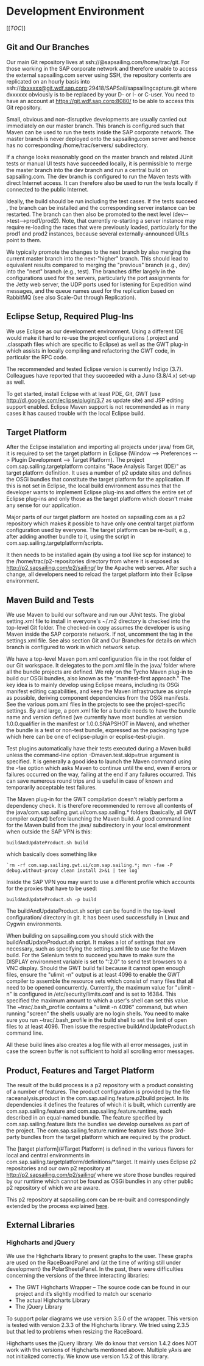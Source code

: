 # Development Environment

[[_TOC_]]

## Git and Our Branches
Our main Git repository lives at ssh://<user>@sapsailing.com/home/trac/git. For those working in the SAP corporate network and therefore unable to access the external sapsailing.com server using SSH, the repository contents are replicated on an hourly basis into ssh://dxxxxxx@git.wdf.sap.corp:29418/SAPSail/sapsailingcapture.git where dxxxxxx obviously is to be replaced by your D- or I- or C-user. You need to have an account at https://git.wdf.sap.corp:8080/ to be able to access this Git repository.

Small, obvious and non-disruptive developments are usually carried out immediately on our master branch. This branch is configured such that Maven can be used to run the tests inside the SAP corporate network. The master branch is never deployed onto the sapsailing.com server and hence has no corresponding /home/trac/servers/ subdirectory.

If a change looks reasonably good on the master branch and related JUnit tests or manual UI tests have succeeded locally, it is permissible to merge the master branch into the dev branch and run a central build on sapsailing.com. The dev branch is configured to run the Maven tests with direct Internet access. It can therefore also be used to run the tests locally if connected to the public Internet.

Ideally, the build should be run including the test cases. If the tests succeed , the branch can be installed and the corresponding server instance can be restarted. The branch can then also be promoted to the next level (dev-->test-->prod1/prod2). Note, that currently re-starting a server instance may require re-loading the races that were previously loaded, particularly for the prod1 and prod2 instances, because several externally-announced URLs point to them.

We typically promote the changes to the next branch by also merging the current master branch into the next-"higher" branch. This should lead to equivalent results compared to merging the "previous" branch (e.g., dev) into the "next" branch (e.g., test). The branches differ largely in the configurations used for the servers, particularly the port assignments for the Jetty web server, the UDP ports used for listening for Expedition wind messages, and the queue names used for the replication based on RabbitMQ (see also Scale-Out through Replication).

## Eclipse Setup, Required Plug-Ins
We use Eclipse as our development environment. Using a different IDE would make it hard to re-use the project configurations (.project and .classpath files which are specific to Eclipse) as well as the GWT plug-in which assists in locally compiling and refactoring the GWT code, in particular the RPC code.

The recommended and tested Eclipse version is currently Indigo (3.7). Colleagues have reported that they succeeded with a Juno (3.8/4.x) set-up as well.

To get started, install Eclipse with at least PDE, Git, GWT (use http://dl.google.com/eclipse/plugin/3.7 as update site) and JSP editing support enabled. Eclipse Maven support is not recommended as in many cases it has caused trouble with the local Eclipse build.

## Target Platform
After the Eclipse installation and importing all projects under java/ from Git, it is required to set the target platform in Eclipse (Window --> Preferences --> Plugin Development --> Target Platform). The project com.sap.sailing.targetplatform contains "Race Analysis Target (IDE)" as target platform definition. It uses a number of p2 update sites and defines the OSGi bundles that constitute the target platform for the application. If this is not set in Eclipse, the local build environment assumes that the developer wants to implement Eclipse plug-ins and offers the entire set of Eclipse plug-ins and only those as the target platform which doesn't make any sense for our application.

Major parts of our target platform are hosted on sapsailing.com as a p2 repository which makes it possible to have only one central target platform configuration used by everyone. The target platform can be re-built, e.g., after adding another bundle to it, using the script in com.sap.sailing.targetplatform/scripts. 

It then needs to be installed again (by using a tool like scp for instance) to the /home/trac/p2-repositories directory from where it is exposed as http://p2.sapsailing.com/p2/sailing/ by the Apache web server. After such a change, all developers need to reload the target platform into their Eclipse environment.

## Maven Build and Tests
We use Maven to build our software and run our JUnit tests. The global setting.xml file to install in everyone's ~/.m2 directory is checked into the top-level Git folder. The checked-in copy assumes the developer is using Maven inside the SAP corporate network. If not, uncomment the <proxy> tag in the settings.xml file. See also section Git and Our Branches for details on which branch is configured to work in which network setup.

We have a top-level Maven pom.xml configuration file in the root folder of our Git workspace. It delegates to the pom.xml file in the java/ folder where all the bundle projects are defined. We rely on the Tycho Maven plug-in to build our OSGi bundles, also known as the "manifest-first approach." The key idea is to mainly develop using Eclipse means, including its OSGi manifest editing capabilities, and keep the Maven infrastructure as simple as possible, deriving component dependencies from the OSGi manifests. See the various pom.xml files in the projects to see the project-specific settings. By and large, a pom.xml file for a bundle needs to have the bundle name and version defined (we currently have most bundles at version 1.0.0.qualifier in the manifest or 1.0.0.SNAPSHOT in Maven), and whether the bundle is a test or non-test bundle, expressed as the packaging type which here can be one of eclipse-plugin or ecplise-test-plugin.

Test plugins automatically have their tests executed during a Maven build unless the command-line option -Dmaven.test.skip=true argument is specified. It is generally a good idea to launch the Maven command using the -fae option which asks Maven to continue until the end, even if errors or failures occurred on the way, failing at the end if any failures occurred. This can save numerous round trips and is useful in case of known and temporarily acceptable test failures.

The Maven plug-in for the GWT compilation doesn't reliably perform a dependency check. It is therefore recommended to remove all contents of the java/com.sap.sailing.gwt.ui/com.sap.sailing.* folders (basically, all GWT compiler output) before launching the Maven build. A good command line for the Maven build from the java/ subdirectory in your local environment when outside the SAP VPN is this:

    buildAndUpdateProduct.sh build

which basically does something like

    `rm -rf com.sap.sailing.gwt.ui/com.sap.sailing.*; mvn -fae -P debug.without-proxy clean install 2>&1 | tee log`

Inside the SAP VPN you may want to use a different profile which accounts for the proxies that have to be used:

    buildAndUpdateProduct.sh -p build

The buildAndUpdateProduct.sh script can be found in the top-level configuration/ directory in git. It has been used successfully in Linux and Cygwin environments.

When building on sapsailing.com you should stick with the buildAndUpdateProduct.sh script. It makes a lot of settings that are necessary, such as specifying the settings.xml file to use for the Maven build. For the Selenium tests to succeed you have to make sure the DISPLAY environment variable is set to ":2.0" to send test browsers to a VNC display. Should the GWT build fail because it cannot open enough files, ensure the "ulimit -n" output is at least 4096 to enable the GWT compiler to assemble the resource sets which consist of many files that all need to be opened concurrently. Currently, the maximum value for "ulimit -n" is configured in /etc/security/limits.conf and is set to 16384. This specified the maximum amount to which a user's shell can set this value. The ~trac/.bash_profile contains a "ulimit -n 4096" command, but when running "screen" the shells usually are no login shells. You need to make sure you run ~trac/.bash_profile in the build shell to set the limit of open files to at least 4096. Then issue the respective buildAndUpdateProduct.sh command line.

All these build lines also creates a log file with all error messages, just in case the screen buffer is not sufficient to hold all scrolling error messages.

## Product, Features and Target Platform
The result of the build process is a p2 repository with a product consisting of a number of features. The product configuration is provided by the file raceanalysis.product in the com.sap.sailing.feature.p2build project. In its dependencies it defines the features of which it is built, which currently are com.sap.sailing.feature and com.sap.sailing.feature.runtime, each described in an equal-named bundle. The feature specified by com.sap.sailing.feature lists the bundles we develop ourselves as part of the project. The com.sap.sailing.feature.runtime feature lists those 3rd-party bundles from the target platform which are required by the product.

The [target platform](#Target Platform) is defined in the various flavors for local and central environments in com.sap.sailing.targetplatform/definitions/*.target. It mainly uses Eclipse p2 repositories and our own p2 repository at http://p2.sapsailing.com/p2/sailing/ where we store those bundles required by our runtime which cannot be found as OSGi bundles in any other public p2 repository of which we are aware.

This p2 repository at sapsailing.com can be re-built and correspondingly extended by the process explained [here](wiki/typical-development-scenarios#Adding-a-Bundle-to-the-Target-Platform).

## External Libraries

### Highcharts and jQuery
We use the Highcharts library to present graphs to the user. These graphs are used on the RaceBoardPanel and (at the time of writing still under development) the PolarSheetsPanel. In the past, there were difficulties concerning the versions of the three interacting libraries:

*	The GWT Highcharts Wrapper – The source code can be found in our project and it’s slightly modified to match our scenario
*	The actual Highcharts Library
*	The jQuery Library

To support polar diagrams we use version 3.5.0 of the wrapper. This version is tested with version 2.3.3 of the Highcharts library. We tried using 2.3.5 but that led to problems when resizing the RaceBoard.

Highcharts uses the jQuery library. We do know that version 1.4.2 does NOT work with the versions of Highcharts mentioned above. Multiple yAxis are not initialized correctly. We know use version 1.5.2 of this library.
